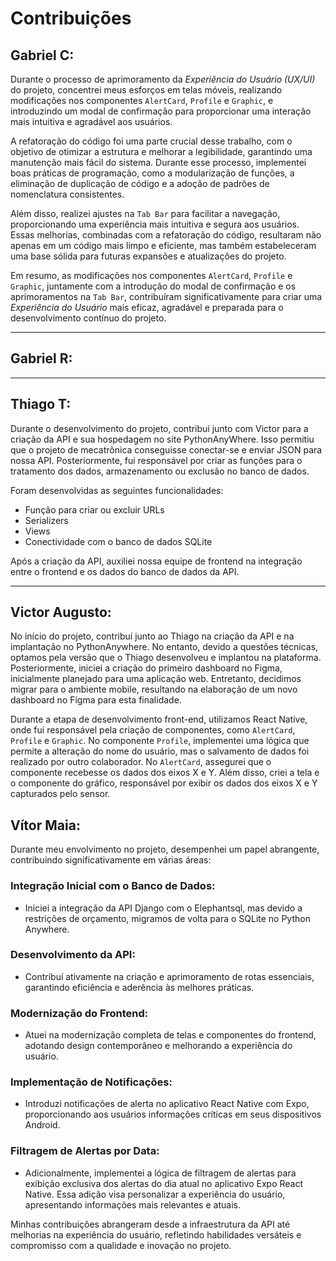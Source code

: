 # Contribuições

## **Gabriel C:**
Durante o processo de aprimoramento da *Experiência do Usuário (UX/UI)* do projeto, concentrei meus esforços em telas móveis, realizando modificações nos componentes `AlertCard`, `Profile` e `Graphic`, e introduzindo um modal de confirmação para proporcionar uma interação mais intuitiva e agradável aos usuários.

A refatoração do código foi uma parte crucial desse trabalho, com o objetivo de otimizar a estrutura e melhorar a legibilidade, garantindo uma manutenção mais fácil do sistema. Durante esse processo, implementei boas práticas de programação, como a modularização de funções, a eliminação de duplicação de código e a adoção de padrões de nomenclatura consistentes.

Além disso, realizei ajustes na `Tab Bar` para facilitar a navegação, proporcionando uma experiência mais intuitiva e segura aos usuários. Essas melhorias, combinadas com a refatoração do código, resultaram não apenas em um código mais limpo e eficiente, mas também estabeleceram uma base sólida para futuras expansões e atualizações do projeto.

Em resumo, as modificações nos componentes `AlertCard`, `Profile` e `Graphic`, juntamente com a introdução do modal de confirmação e os aprimoramentos na `Tab Bar`, contribuíram significativamente para criar uma *Experiência do Usuário* mais eficaz, agradável e preparada para o desenvolvimento contínuo do projeto.

---

## **Gabriel R:**

---

## **Thiago T:**
Durante o desenvolvimento do projeto, contribuí junto com Victor para a criação da API e sua hospedagem no site PythonAnyWhere. Isso permitiu que o projeto de mecatrônica conseguisse conectar-se e enviar JSON para nossa API. Posteriormente, fui responsável por criar as funções para o tratamento dos dados, armazenamento ou exclusão no banco de dados.

Foram desenvolvidas as seguintes funcionalidades:
- Função para criar ou excluir URLs
- Serializers
- Views
- Conectividade com o banco de dados SQLite

Após a criação da API, auxiliei nossa equipe de frontend na integração entre o frontend e os dados do banco de dados da API.

---

## **Victor Augusto:**
No início do projeto, contribuí junto ao Thiago na criação da API e na implantação no PythonAnywhere. No entanto, devido a questões técnicas, optamos pela versão que o Thiago desenvolveu e implantou na plataforma. Posteriormente, iniciei a criação do primeiro dashboard no Figma, inicialmente planejado para uma aplicação web. Entretanto, decidimos migrar para o ambiente mobile, resultando na elaboração de um novo dashboard no Figma para esta finalidade.

Durante a etapa de desenvolvimento front-end, utilizamos React Native, onde fui responsável pela criação de componentes, como `AlertCard`, `Profile` e `Graphic`. No componente `Profile`, implementei uma lógica que permite a alteração do nome do usuário, mas o salvamento de dados foi realizado por outro colaborador. No `AlertCard`, assegurei que o componente recebesse os dados dos eixos X e Y. Além disso, criei a tela e o componente do gráfico, responsável por exibir os dados dos eixos X e Y capturados pelo sensor.

## **Vítor Maia:**

Durante meu envolvimento no projeto, desempenhei um papel abrangente, contribuindo significativamente em várias áreas:

### Integração Inicial com o Banco de Dados:

- Iniciei a integração da API Django com o Elephantsql, mas devido a restrições de orçamento, migramos de volta para o SQLite no Python Anywhere.

### Desenvolvimento da API:

- Contribuí ativamente na criação e aprimoramento de rotas essenciais, garantindo eficiência e aderência às melhores práticas.
### Modernização do Frontend:

- Atuei na modernização completa de telas e componentes do frontend, adotando design contemporâneo e melhorando a experiência do usuário.

### Implementação de Notificações:

- Introduzi notificações de alerta no aplicativo React Native com Expo, proporcionando aos usuários informações críticas em seus dispositivos Android.

### Filtragem de Alertas por Data:

- Adicionalmente, implementei a lógica de filtragem de alertas para exibição exclusiva dos alertas do dia atual no aplicativo Expo React Native. Essa adição visa personalizar a experiência do usuário, apresentando informações mais relevantes e atuais.

  
Minhas contribuições abrangeram desde a infraestrutura da API até melhorias na experiência do usuário, refletindo habilidades versáteis e compromisso com a qualidade e inovação no projeto.
